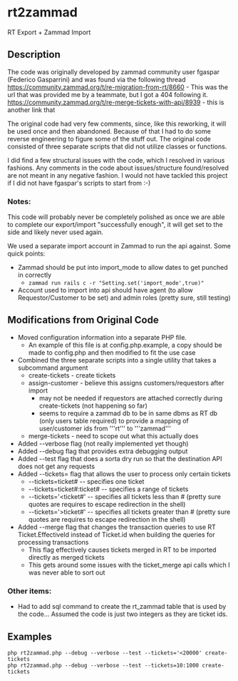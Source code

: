 # rt2zammad
RT Export + Zammad Import

## Description
The code was originally developed by zammad community user fgaspar (Federico Gasparrini) and was found via the following thread
https://community.zammad.org/t/re-migration-from-rt/8660 - This was the url that was provided me by a teammate, but I got a 404 following it.
https://community.zammad.org/t/re-merge-tickets-with-api/8939 - this is another link that

The original code had very few comments, since, like this reworking, it will be used once and then abandoned.
Because of that I had to do some reverse engineering to figure some of the stuff out.  The original code consisted of three separate scripts that did not utilize classes or functions.

I did find a few structural issues with the code, which I resolved in various fashions.  Any comments in the code about issues/structure found/resolved are not meant in any negative fashion.  I would not have tackled this project if I did not have fgaspar's scripts to start from :-)

### Notes:
This code will probably never be completely polished as once we are able to complete our export/import "successfully enough", it will get set to the side and likely never used again.

We used a separate import account in Zammad to run the api against.  Some quick points:
* Zammad should be put into import_mode to allow dates to get punched in correctly
  * ```zammad run rails c -r "Setting.set('import_mode',true)"```
* Account used to import into api should have agent (to allow Requestor/Customer to be set) and admin roles (pretty sure, still testing)

## Modifications from Original Code
* Moved configuration information into a separate PHP file.  
  * An example of this file is at config.php.example, a copy should be made to config.php and then modified to fit the use case
* Combined the three separate scripts into a single utility that takes a subcommand argument
  * create-tickets  - create tickets
  * assign-customer - believe this assigns customers/requestors after import
    * may not be needed if requestors are attached correctly during create-tickets (not happening so far)
    * seems to require a zammad db to be in same dbms as RT db (only users table required) to provide a mapping of user/customer ids from '''rt''' to '''zammad'''
  * merge-tickets   - need to scope out what this actually does
* Added --verbose flag (not really implemented yet though)
* Added --debug flag that provides extra debugging output
* Added --test flag that does a sorta dry run so that the destination API does not get any requests
* Added --tickets= flag that allows the user to process only certain tickets
  * --tickets=ticket#           -- specifies one ticket
  * --tickets=ticket#:ticket#   -- specifies a range of tickets
  * --tickets='<ticket#'        -- specifies all tickets less than # (pretty sure quotes are requires to escape redirection in the shell)
  * --tickets='>ticket#'        -- specifies all tickets greater than # (pretty sure quotes are requires to escape redirection in the shell)
* Added --merge flag that changes the transaction queries to use RT Ticket.EffectiveId instead of Ticket.id when building the queries for processing transactions
  * This flag effectively causes tickets merged in RT to be imported directly as merged tickets
  * This gets around some issues with the ticket_merge api calls which I was never able to sort out


### Other items:
* Had to add sql command to create the rt_zammad table that is used by the code...  Assumed the code is just two integers as they are ticket ids.

## Examples
```
php rt2zammad.php --debug --verbose --test --tickets='<20000' create-tickets
php rt2zammad.php --debug --verbose --test --tickets=10:1000 create-tickets
```
